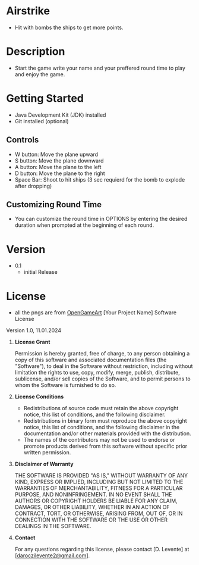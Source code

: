 # Airstrike

- Hit with bombs the ships to get more points.

# Description

- Start the game write your name and your preffered round time to play and enjoy the game.

# Getting Started
- Java Development Kit (JDK) installed
- Git installed (optional)

## Controls
- W button: Move the plane upward
- S button: Move the plane downward
- A button: Move the plane to the left
- D button: Move the plane to the right
- Space Bar: Shoot to hit ships (3 sec requierd for the bomb to explode after dropping)


## Customizing Round Time
- You can customize the round time in OPTIONS by entering the desired duration when prompted at the beginning of each round.


# Version
- 0.1
    - initial Release

# License

- all the pngs are from [OpenGameArt](https://opengameart.org/)
[Your Project Name] Software License

Version 1.0, 11.01.2024

1. **License Grant**

   Permission is hereby granted, free of charge, to any person obtaining a copy of this software and associated documentation files (the "Software"), to deal in the Software without restriction, including without limitation the rights to use, copy, modify, merge, publish, distribute, sublicense, and/or sell copies of the Software, and to permit persons to whom the Software is furnished to do so.

2. **License Conditions**

   - Redistributions of source code must retain the above copyright notice, this list of conditions, and the following disclaimer.
   - Redistributions in binary form must reproduce the above copyright notice, this list of conditions, and the following disclaimer in the documentation and/or other materials provided with the distribution.
   - The names of the contributors may not be used to endorse or promote products derived from this software without specific prior written permission.

3. **Disclaimer of Warranty**

   THE SOFTWARE IS PROVIDED "AS IS," WITHOUT WARRANTY OF ANY KIND, EXPRESS OR IMPLIED, INCLUDING BUT NOT LIMITED TO THE WARRANTIES OF MERCHANTABILITY, FITNESS FOR A PARTICULAR PURPOSE, AND NONINFRINGEMENT. IN NO EVENT SHALL THE AUTHORS OR COPYRIGHT HOLDERS BE LIABLE FOR ANY CLAIM, DAMAGES, OR OTHER LIABILITY, WHETHER IN AN ACTION OF CONTRACT, TORT, OR OTHERWISE, ARISING FROM, OUT OF, OR IN CONNECTION WITH THE SOFTWARE OR THE USE OR OTHER DEALINGS IN THE SOFTWARE.

4. **Contact**

   For any questions regarding this license, please contact [D. Levente] at [daroczilevente2@gmail.com].
